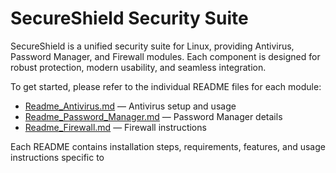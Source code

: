 # SecureShield Security Suite

SecureShield is a unified security suite for Linux, providing Antivirus, Password Manager, and Firewall modules. Each component is designed for robust protection, modern usability, and seamless integration.

To get started, please refer to the individual README files for each module:

- [Readme_Antivirus.md](./Readme_Antivirus.md) — Antivirus setup and usage
- [Readme_Password_Manager.md](./Readme_Password_Manager.md) — Password Manager details
- [Readme_Firewall.md](./Readme_Firewall.md) — Firewall instructions

Each README contains installation steps, requirements, features, and usage instructions specific to